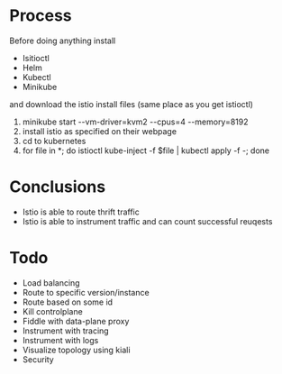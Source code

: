 # Process
Before doing anything install
- Isitioctl
- Helm
- Kubectl
- Minikube

and download the istio install files (same place as you get istioctl)

1) minikube start --vm-driver=kvm2 --cpus=4 --memory=8192
2) install istio as specified on their webpage
3) cd to kubernetes
4) for file in *; do istioctl kube-inject -f $file | kubectl apply -f -; done


# Conclusions

- Istio is able to route thrift traffic
- Istio is able to instrument traffic and can count successful reuqests


# Todo
- Load balancing
- Route to specific version/instance
- Route based on some id
- Kill controlplane
- Fiddle with data-plane proxy
- Instrument with tracing
- Instrument with logs
- Visualize topology using kiali
- Security